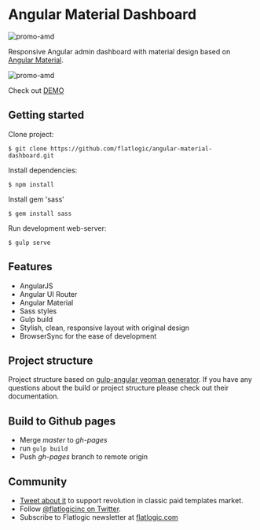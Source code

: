 # Angular Material Dashboard

![promo-amd](src/assets/images/promo-amd.png)

Responsive Angular admin dashboard with material design based on
[Angular Material](https://github.com/angular/material).

![promo-amd](src/assets/images/promo-amd.png)

Check out [DEMO](http://flatlogic.github.io/angular-material-dashboard/site/)

## Getting started

Clone project:

    $ git clone https://github.com/flatlogic/angular-material-dashboard.git

Install dependencies:

    $ npm install

Install gem 'sass'

    $ gem install sass
    
Run development web-server:

    $ gulp serve

## Features

* AngularJS
* Angular UI Router
* Angular Material
* Sass styles
* Gulp build
* Stylish, clean, responsive layout with original design
* BrowserSync for the ease of development

## Project structure

Project structure based on [gulp-angular yeoman generator](https://github.com/Swiip/generator-gulp-angular).
If you have any questions about the build or project structure please check out their documentation.

## Build to Github pages  
  
* Merge *master* to *gh-pages*
* run `gulp build`
* Push *gh-pages* branch to remote origin


## Community
- [Tweet about it](https://twitter.com/intent/tweet?text=Angular%20Material%20Dashboard%20https://github.com/flatlogic/angular-material-dashboard%20via%20@flatlogicinc) to support revolution in classic paid templates market.
- Follow [@flatlogicinc on Twitter](https://twitter.com/flatlogicinc).
- Subscribe to Flatlogic newsletter at [flatlogic.com](http://flatlogic.com/)